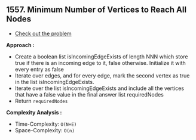 ## 1557. Minimum Number of Vertices to Reach All Nodes

-   [Check out the problem](https://leetcode.com/problems/minimum-number-of-vertices-to-reach-all-nodes/description/)

**Approach :**<br/>

-   Create a boolean list isIncomingEdgeExists of length NNN which store true if there is an incoming edge to it, false otherwise. Initialize it with every entry as false
-   Iterate over edges, and for every edge, mark the second vertex as true in the list isIncomingEdgeExists.
-   Iterate over the list isIncomingEdgeExists and include all the vertices that have a false value in the final answer list requiredNodes
-   Return `requiredNodes`

**Complexity Analysis :**<br/>

-   Time-Complexity: `O(N+E)`
-   Space-Complexity: `O(n)`
